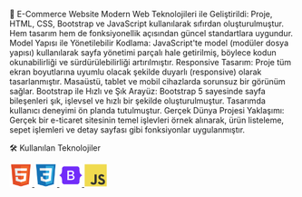 🛒 E-Commerce Website
Modern Web Teknolojileri ile Geliştirildi:
Proje, HTML, CSS, Bootstrap ve JavaScript kullanılarak sıfırdan oluşturulmuştur. Hem tasarım hem de fonksiyonellik açısından güncel standartlara uygundur.
Model Yapısı ile Yönetilebilir Kodlama:
JavaScript'te model (modüler dosya yapısı) kullanılarak sayfa yönetimi parçalı hale getirilmiş, böylece kodun okunabilirliği ve sürdürülebilirliği artırılmıştır.
Responsive Tasarım:
Proje tüm ekran boyutlarına uyumlu olacak şekilde duyarlı (responsive) olarak tasarlanmıştır. Masaüstü, tablet ve mobil cihazlarda sorunsuz bir görünüm sağlar.
Bootstrap ile Hızlı ve Şık Arayüz:
Bootstrap 5 sayesinde sayfa bileşenleri şık, işlevsel ve hızlı bir şekilde oluşturulmuştur. Tasarımda kullanıcı deneyimi ön planda tutulmuştur.
Gerçek Dünya Projesi Yaklaşımı:
Gerçek bir e-ticaret sitesinin temel işlevleri örnek alınarak, ürün listeleme, sepet işlemleri ve detay sayfası gibi fonksiyonlar uygulanmıştır.

🛠️ Kullanılan Teknolojiler
<div align="left"> <a href="https://developer.mozilla.org/en-US/docs/Web/HTML" target="_blank" title="HTML"> <img src="https://raw.githubusercontent.com/devicons/devicon/master/icons/html5/html5-original.svg" alt="HTML" width="40" height="40"/> 
</a> <a href="https://developer.mozilla.org/en-US/docs/Web/CSS" target="_blank" title="CSS"> <img src="https://raw.githubusercontent.com/devicons/devicon/master/icons/css3/css3-original.svg" alt="CSS" width="40" height="40"/> </a> 
  <a href="https://getbootstrap.com/" target="_blank" title="Bootstrap"> <img src="https://raw.githubusercontent.com/devicons/devicon/master/icons/bootstrap/bootstrap-plain.svg" alt="Bootstrap" width="40" height="40"/> </a> 
  <a href="https://developer.mozilla.org/en-US/docs/Web/JavaScript" target="_blank" title="JavaScript"> <img src="https://raw.githubusercontent.com/devicons/devicon/master/icons/javascript/javascript-original.svg" alt="JavaScript" width="40" height="40"/> </a> 
</div>


